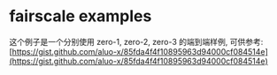 # fairscale examples

这个例子是一个分别使用 zero-1, zero-2, zero-3 的端到端样例, 可供参考: [https://gist.github.com/aluo-x/85fda4f4f10895963d94000cf084514e](https://gist.github.com/aluo-x/85fda4f4f10895963d94000cf084514e)